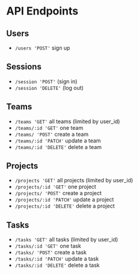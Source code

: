 # API Endpoints

## Users
* `/users 'POST'` sign up

## Sessions
* `/session 'POST'`  (sign in)
* `/session 'DELETE'`  (log out)

## Teams
* `/teams 'GET'` all teams (limited by user_id)
* `/teams/:id 'GET'` one team
* `/teams/ 'POST'` create a team
* `/teams/:id 'PATCH'` update a team
* `/teams/:id 'DELETE'` delete a team

## Projects
* `/projects 'GET'` all projects (limited by user_id)
* `/projects/:id 'GET'` one project
* `/projects/ 'POST'` create a project
* `/projects/:id 'PATCH'` update a project
* `/projects/:id 'DELETE'` delete a project

## Tasks
* `/tasks 'GET'` all tasks (limited by user_id)
* `/tasks/:id 'GET'` one task
* `/tasks/ 'POST'` create a task
* `/tasks/:id 'PATCH'` update a task
* `/tasks/:id 'DELETE'` delete a task
